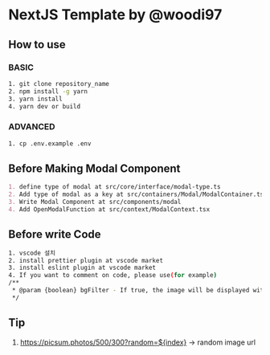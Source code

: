 # NextJS Template by @woodi97

## How to use

### BASIC

```bash
1. git clone repository_name
2. npm install -g yarn
3. yarn install
4. yarn dev or build
```

### ADVANCED

```bash
1. cp .env.example .env
```

## Before Making Modal Component

```md
1. define type of modal at src/core/interface/modal-type.ts
2. Add type of modal as a key at src/containers/Modal/ModalContainer.tsx
3. Write Modal Component at src/components/modal
4. Add OpenModalFunction at src/context/ModalContext.tsx
```

## Before write Code

```bash
1. vscode 설치
2. install prettier plugin at vscode market
3. install eslint plugin at vscode market
4. If you want to comment on code, please use(for example)
/**
 * @param {boolean} bgFilter - If true, the image will be displayed with a background filter
 */
```

## Tip

1. https://picsum.photos/500/300?random=${index} -> random image url
